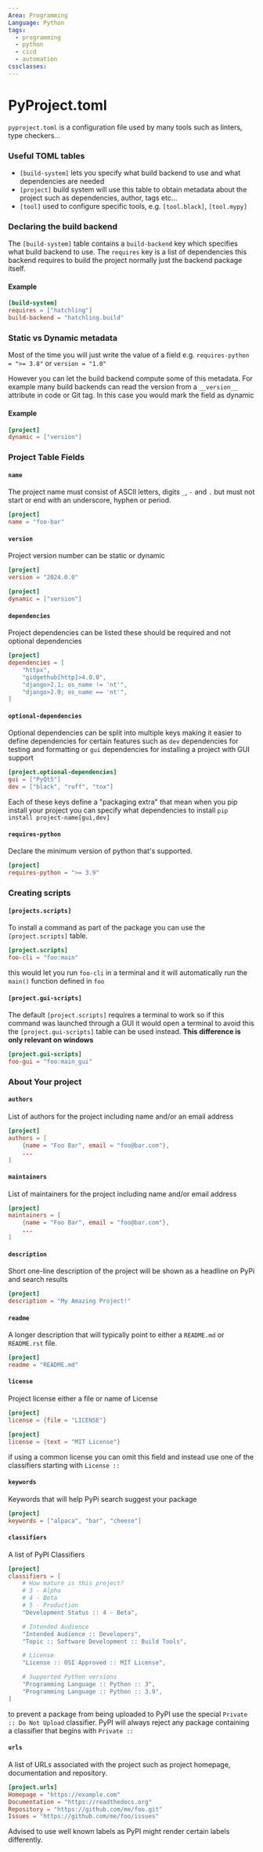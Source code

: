 ```yaml
---
Area: Programming
Language: Python
tags:
  - programming
  - python
  - cicd
  - automation
cssclasses:
---
```

# PyProject.toml
`pyproject.toml` is a configuration file used by many tools such as linters, type checkers...

### Useful TOML tables
- `[build-system]` lets you specify what build backend to use and what dependencies are needed
- `[project]` build system will use this table to obtain metadata about the project such as dependencies, author, tags etc...
- `[tool]` used to configure specific tools, e.g. `[tool.black]`, `[tool.mypy]` 

### Declaring the build backend
The `[build-system]` table contains a `build-backend` key which specifies what build backend to use. The `requires` key is a list of dependencies this backend requires to build the project normally just the backend package itself.

#### Example
```toml
[build-system]
requires = ["hatchling"]
build-backend = "hatchling.build"
```

### Static vs Dynamic metadata
Most of the time you will just write the value of a field e.g. `requires-python = ">= 3.8"` or `version = "1.0"` 

However you can let the build backend compute some of this metadata. For example many build backends can read the version from a `__version__` attribute in code or Git tag. In this case you would mark the field as dynamic
#### Example
```toml
[project]
dynamic = ["version"]
```

### Project Table Fields

#### `name`
The project name must consist of ASCII letters, digits `_`, `-` and `.` but must not start or end with an underscore, hyphen or period.

```toml
[project]
name = "foo-bar"
```

#### `version`
Project version number can be static or dynamic

```toml
[project]
version = "2024.0.0"
```

```toml
[project]
dynamic = ["version"]
```

#### `dependencies`
Project dependencies can be listed these should be required and not optional dependencies
```toml
[project]
dependencies = [
    "httpx",
    "gidgethub[http]>4.0.0",
    "django>2.1; os_name != 'nt'",
    "django>2.0; os_name == 'nt'",
]
```

#### `optional-dependencies`
Optional dependencies can be split into multiple keys making it easier to define dependencies for certain features such as `dev` dependencies for testing and formatting or `gui` dependencies for installing a project with GUI support

```toml
[project.optional-dependencies]
gui = ["PyQt5"]
dev = ["black", "ruff", "tox"]
```

Each of these keys define a "packaging extra" that mean when you pip install your project you can specify what dependencies to install `pip install project-name[gui,dev]`

#### `requires-python`
Declare the minimum version of python that's supported.

```toml
[project]
requires-python = ">= 3.9"
```

### Creating scripts

#### `[projects.scripts]`
To install a command as part of the package you can use the `[project.scripts]` table.

```toml
[project.scripts]
foo-cli = "foo:main"
```

this would let you run `foo-cli` in a terminal and it will automatically run the `main()` function defined in `foo`

#### `[project.gui-scripts]`
The default `[project.scripts]` requires a terminal to work so if this command was launched through a GUI it would open a terminal to avoid this the `[project.gui-scripts]` table can be used instead. **This difference is only relevant on windows**

```toml
[project.gui-scripts]
foo-gui = "foo:main_gui"
```

### About Your project

#### `authors`
List of authors for the project including name and/or an email address
```toml
[project]
authors = [
    {name = "Foo Bar", email = "foo@bar.com"},
    ...
]
```

#### `maintainers`
List of maintainers for the project including name and/or email address
```toml
[project]
maintainers = [
    {name = "Foo Bar", email = "foo@bar.com"},
    ...
]
```

#### `description`
Short one-line description of the project will be shown as a headline on PyPi and search results
```toml
[project]
description = "My Amazing Project!"
```

#### `readme`
A longer description that will typically point to either a `README.md` or `README.rst` file.

```toml
[project]
readme = "README.md"
```

#### `license`
Project license either a file or name of License
```toml
[project]
license = {file = "LICENSE"}
```

```toml
[project]
license = {text = "MIT License"}
```
if using a common license you can omit this field and instead use one of the classifiers starting with `License ::`

#### `keywords`
Keywords that will help PyPi search suggest your package
```toml
[project]
keywords = ["alpaca", "bar", "cheese"]
```

#### `classifiers`

A list of PyPI Classifiers

```toml
[project]
classifiers = [
    # How mature is this project?
    # 3 - Alpha
    # 4 - Beta
    # 5 - Production
    "Development Status :: 4 - Beta",

    # Intended Audience
    "Intended Audience :: Developers",
    "Topic :: Software Development :: Build Tools",

    # License
    "License :: OSI Approved :: MIT License",

    # Supported Python versions
    "Programming Language :: Python :: 3",
    "Programming Language :: Python :: 3.9",
]
```

to prevent a package from being uploaded to PyPI use the special `Private :: Do Not Upload` classifier. PyPI will always reject any package containing a classifier that begins with `Private ::`

#### `urls`

A list of URLs associated with the project such as project homepage, documentation and repository.

```toml
[project.urls]
Homepage = "https://example.com"
Documentation = "https://readthedocs.org"
Repository = "https://github.com/me/foo.git"
Issues = "https://github.com/me/foo/issues"
```

Advised to use well known labels as PyPI might render certain labels differently.


